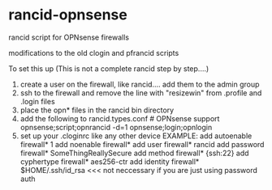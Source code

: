 # rancid-opnsense
rancid script for OPNsense firewalls

modifications to the old clogin and pfrancid scripts


To set this up (This is not a complete rancid step by step....)
1. create a user on the firewall, like rancid.... add them to the admin group
2. ssh to the firewall and remove the line with "resizewin" from .profile and .login files
3. place the opn* files in the rancid bin directory
4. add the following to rancid.types.conf
  \# OPNsense support
  opnsense;script;opnrancid -d=1
  opnsense;login;opnlogin
5. set up your .cloginrc like any other device
  EXAMPLE:
  add autoenable firewall* 1
  add noenable firewall*
  add user firewall* rancid
  add password firewall* SomeThingReallySecure
  add method firewall* {ssh:22} 
  add cyphertype firewall* aes256-ctr
  add identity firewall* $HOME/.ssh/id_rsa  <<< not neccessary if you are just using password auth
  

